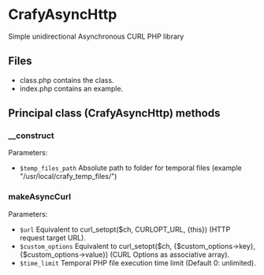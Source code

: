 # CrafyAsyncHttp
Simple unidirectional Asynchronous CURL PHP library

## Files
- class.php contains the class.
- index.php contains an example.

## Principal class (CrafyAsyncHttp) methods
### __construct
Parameters:
- `$temp_files_path` Absolute path to folder for temporal files (example "/usr/local/crafy_temp_files/")
### makeAsyncCurl
Parameters:
- `$url` Equivalent to curl_setopt($ch, CURLOPT_URL, {this}) (HTTP request target URL).
- `$custom_options` Equivalent to curl_setopt($ch, {$custom_options->key}, {$custom_options->value}) (CURL Options as associative array).
- `$time_limit` Temporal PHP file execution time limit (Default 0: unlimited).
